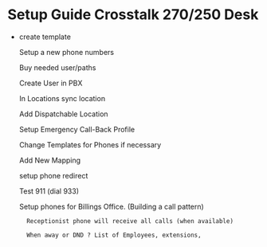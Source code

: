 # Setup Guide Crosstalk 270/250 Desk 

- create template

    Setup a new phone numbers

    Buy needed user/paths

    Create User in PBX

    In Locations sync location

    Add Dispatchable Location

    Setup Emergency Call-Back Profile

    Change Templates for Phones if necessary

    Add New Mapping

    setup phone redirect

    Test 911 (dial 933)

    Setup phones for Billings Office. (Building a call pattern)

        Receptionist phone will receive all calls (when available)

        When away or DND ? List of Employees, extensions,

         